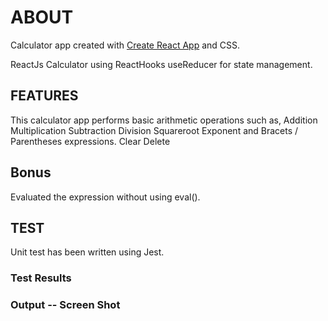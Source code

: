 # ABOUT

Calculator app created with [Create React App](https://github.com/facebook/create-react-app) and CSS.

ReactJs Calculator using ReactHooks useReducer for state management.

## FEATURES

This calculator app performs basic arithmetic operations such as,
Addition
Multiplication
Subtraction
Division
Squareroot
Exponent and
Bracets / Parentheses expressions.
Clear
Delete

## Bonus

Evaluated the expression without using eval().

## TEST

Unit test has been written using Jest.

### Test Results

### Output -- Screen Shot
